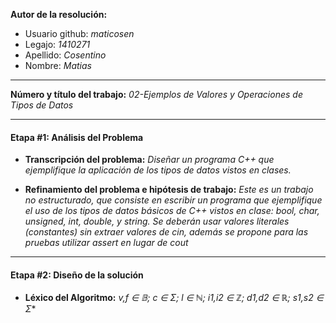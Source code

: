 **Autor de la resolución:**
  * Usuario github: *maticosen*
  * Legajo: *1410271*
  * Apellido: *Cosentino*
  * Nombre: *Matias*
  
---  

**Número y título del trabajo:** *02-Ejemplos de Valores y Operaciones de Tipos de Datos*

---

#### Etapa #1: Análisis del Problema

* **Transcripción del problema:** *Diseñar un programa C++ que ejemplifique la aplicación de los tipos de datos vistos en clases.*

* **Refinamiento del problema e hipótesis de trabajo:** *Este es un trabajo no estructurado, que consiste en escribir un programa que ejemplifique el uso de los tipos de datos básicos de C++ vistos en clase: bool, char, unsigned, int, double, y string. Se deberán usar valores literales (constantes) sin extraer valores de *cin*, además se propone para las pruebas utilizar *assert* en lugar de *cout**

---

#### Etapa #2: Diseño de la solución

* **Léxico del Algoritmo:** *v,f ∈ 𝔹; c ∈ Σ; l ∈ ℕ; i1,i2 ∈ ℤ; d1,d2 ∈ ℝ; s1,s2 ∈ Σ**
